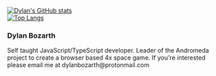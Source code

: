 
[![Dylan's GitHub stats](https://github-readme-stats.vercel.app/api?username=dylanbozarth)](https://github.com/dylanbozarth/github-readme-stats) <br />
[![Top Langs](https://github-readme-stats.vercel.app/api/top-langs/?username=dylanbozarth&layout=compact)](https://github.com/anuraghazra/github-readme-stats)
<div>
  <h3>Dylan Bozarth </h3>
  <p>Self taught JavaScript/TypeScript developer. Leader of the Andromeda project to create a browser based 4x space game. If you're interested please email me at dylanbozarth@protonmail.com</p>
   

</div>
